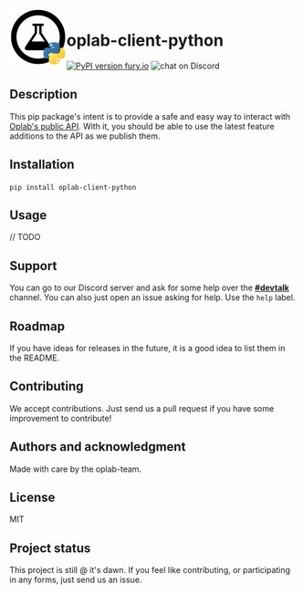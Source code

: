 
<img align="left" width="100" height="100" src="https://github.com/oplab-team/oplab-client-python/blob/master/python_oplab.png?raw=true">

# oplab-client-python
[![PyPI version fury.io](https://badge.fury.io/py/ansicolortags.svg)](https://pypi.python.org/pypi/ansicolortags/)
<img src="https://img.shields.io/discord/701830367912656928?logo=discord"
            alt="chat on Discord"></a>


## Description
This pip package's intent is to provide a safe and easy way to interact with [Oplab's public API](https://docs.oplab.com.br). With it, you should be able to use the latest feature additions to the API as we publish them.

## Installation

`pip install oplab-client-python`

## Usage
// TODO

## Support
You can go to our Discord server and ask for some help over the **[#devtalk](https://discord.gg/xmAZzRd)** channel. You can also just open an issue asking for help. Use the `help` label.
## Roadmap
If you have ideas for releases in the future, it is a good idea to list them in the README.

## Contributing
We accept contributions. Just send us a pull request if you have some improvement to contribute!

## Authors and acknowledgment

Made with care by the oplab-team.

## License
MIT

## Project status
This project is still @ it's dawn. If you feel like contributing, or participating in any forms, just send us an issue.
